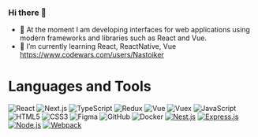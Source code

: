 ### Hi there 👋
- 🔭  At the moment I am developing interfaces for web applications using modern frameworks and libraries such as React and Vue.
- 🌱 I’m currently learning React, ReactNative, Vue
https://www.codewars.com/users/Nastoiker
# Languages and Tools
![React](https://img.shields.io/badge/react-%2320232a.svg?style=for-the-badge&logo=react&logoColor=%2361DAFB)
![Next.js](https://img.shields.io/badge/next.js-000000?style=for-the-badge&logo=nextdotjs&logoColor=white)
![TypeScript](https://img.shields.io/badge/typescript-%23007ACC.svg?style=for-the-badge&logo=typescript&logoColor=white)
![Redux](https://img.shields.io/badge/redux-%23593d88.svg?style=for-the-badge&logo=redux&logoColor=white)
![Vue](https://img.shields.io/badge/Vue.js-35495E?style=for-the-badge&logo=vuedotjs&logoColor=4FC08D)
![Vuex](https://img.shields.io/badge/Vuex-35495E?style=for-the-badge&logo=vuedotjs&logoColor=4FC08D)
![JavaScript](https://img.shields.io/badge/javascript-%23323330.svg?style=for-the-badge&logo=javascript&logoColor=%23F7DF1E)
![HTML5](https://img.shields.io/badge/html5-%23E34F26.svg?style=for-the-badge&logo=html5&logoColor=white)
![CSS3](https://img.shields.io/badge/css3-%231572B6.svg?style=for-the-badge&logo=css3&logoColor=white)
![Figma](https://img.shields.io/badge/Figma-191616?style=for-the-badge&logo=figma)
![GitHub](https://img.shields.io/badge/github-%23121011.svg?style=for-the-badge&logo=github&logoColor=white)
![Docker](https://img.shields.io/badge/Docker-FFFFFF.svg?style=for-the-badge&logo=docker&logoColor=blue)
[![Nest.js](https://img.shields.io/badge/Nest.js-%23E0234E.svg?style=for-the-badge&logo=nestjs&logoColor=white)](https://nestjs.com/)
[![Express.js](https://img.shields.io/badge/Express.js-%23404d59.svg?style=for-the-badge&logo=express&logoColor=white)](https://expressjs.com/)
[![Node.js](https://img.shields.io/badge/Node.js-%23339933.svg?style=for-the-badge&logo=node.js&logoColor=white)](https://nodejs.org/)
[![Webpack](https://img.shields.io/badge/Webpack-%238DD6F9.svg?style=for-the-badge&logo=webpack&logoColor=black)](https://webpack.js.org/)
